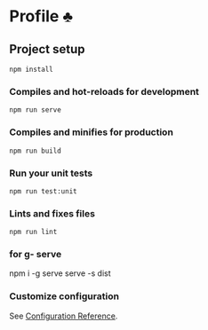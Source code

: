 # Profile ♣ 


## Project setup
```
npm install
```

### Compiles and hot-reloads for development
```
npm run serve
```

### Compiles and minifies for production
```
npm run build
```

### Run your unit tests
```
npm run test:unit
```

### Lints and fixes files
```
npm run lint
```
### for g- serve
npm i -g serve
serve -s dist

### Customize configuration
See [Configuration Reference](https://cli.vuejs.org/config/).
